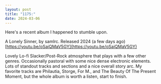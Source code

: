 ```yaml
---
layout: post
title: "1175:"
date: 2024-03-06
---
```


Here's a recent album I happened to stumble upon.

A Lonely Sinner, by samlrc. Released 2024 (a few days ago)  
[https://youtu.be/oSaiQMaV5GY](https://youtu.be/oSaiQMaV5GY)

Lovely Lo-fi Slacker/Post-Rock atmosphere that plays with a few other genres. Occasionally pastoral with some nice dense electronic elements. Lots of standout tracks and sections and a nice overall story arc. My favorite tracks are Philautia, Storge, For M., and The Beauty Of The Present Moment, but the whole album is worth a listen, start to finish.
